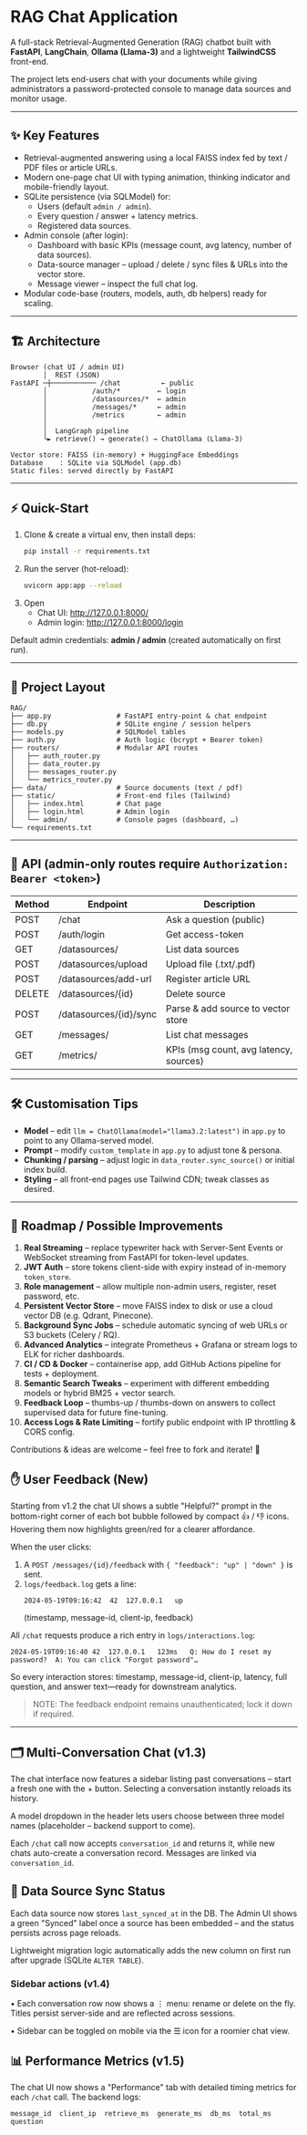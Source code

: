 # RAG Chat Application

A full-stack Retrieval-Augmented Generation (RAG) chatbot built with **FastAPI**, **LangChain**, **Ollama (Llama-3)** and a lightweight **TailwindCSS** front-end.

The project lets end-users chat with your documents while giving administrators a password-protected console to manage data sources and monitor usage.

---

## ✨ Key Features

* Retrieval-augmented answering using a local FAISS index fed by text / PDF files or article URLs.
* Modern one-page chat UI with typing animation, thinking indicator and mobile-friendly layout.
* SQLite persistence (via SQLModel) for:
  * Users (default `admin / admin`).
  * Every question / answer + latency metrics.
  * Registered data sources.
* Admin console (after login):
  * Dashboard with basic KPIs (message count, avg latency, number of data sources).
  * Data-source manager – upload / delete / sync files & URLs into the vector store.
  * Message viewer – inspect the full chat log.
* Modular code-base (routers, models, auth, db helpers) ready for scaling.

---

## 🏗️ Architecture

```
Browser (chat UI / admin UI)
        │  REST (JSON)
FastAPI ─┼─────────── /chat          ← public
        │           /auth/*         ← login
        │           /datasources/*  ← admin
        │           /messages/*     ← admin
        │           /metrics        ← admin
        │
        │  LangGraph pipeline
        └► retrieve() → generate() → ChatOllama (Llama-3)

Vector store: FAISS (in-memory) + HuggingFace Embeddings
Database    : SQLite via SQLModel (app.db)
Static files: served directly by FastAPI
```

---

## ⚡ Quick-Start

1. Clone & create a virtual env, then install deps:
   ```bash
   pip install -r requirements.txt
   ```
2. Run the server (hot-reload):
   ```bash
   uvicorn app:app --reload
   ```
3. Open
   * Chat UI:        <http://127.0.0.1:8000/>
   * Admin login:    <http://127.0.0.1:8000/login>

Default admin credentials: **admin / admin** (created automatically on first run).

---

## 📂 Project Layout

```
RAG/
├── app.py                # FastAPI entry-point & chat endpoint
├── db.py                 # SQLite engine / session helpers
├── models.py             # SQLModel tables
├── auth.py               # Auth logic (bcrypt + Bearer token)
├── routers/              # Modular API routes
│   ├── auth_router.py
│   ├── data_router.py
│   ├── messages_router.py
│   └── metrics_router.py
├── data/                 # Source documents (text / pdf)
├── static/               # Front-end files (Tailwind)
│   ├── index.html        # Chat page
│   ├── login.html        # Admin login
│   └── admin/            # Console pages (dashboard, …)
└── requirements.txt
```

---

## 🔌 API (admin-only routes require `Authorization: Bearer <token>`)

| Method | Endpoint              | Description |
|--------|-----------------------|-------------|
| POST   | /chat                 | Ask a question (public) |
| POST   | /auth/login           | Get access-token |
| GET    | /datasources/         | List data sources |
| POST   | /datasources/upload   | Upload file (.txt/.pdf) |
| POST   | /datasources/add-url  | Register article URL |
| DELETE | /datasources/{id}     | Delete source |
| POST   | /datasources/{id}/sync| Parse & add source to vector store |
| GET    | /messages/            | List chat messages |
| GET    | /metrics/             | KPIs (msg count, avg latency, sources) |

---

## 🛠️ Customisation Tips

* **Model** – edit `llm = ChatOllama(model="llama3.2:latest")` in `app.py` to point to any Ollama-served model.
* **Prompt** – modify `custom_template` in `app.py` to adjust tone & persona.
* **Chunking / parsing** – adjust logic in `data_router.sync_source()` or initial index build.
* **Styling** – all front-end pages use Tailwind CDN; tweak classes as desired.

---

## 🚀 Roadmap / Possible Improvements

1. **Real Streaming** – replace typewriter hack with Server-Sent Events or WebSocket streaming from FastAPI for token-level updates.
2. **JWT Auth** – store tokens client-side with expiry instead of in-memory `token_store`.
3. **Role management** – allow multiple non-admin users, register, reset password, etc.
4. **Persistent Vector Store** – move FAISS index to disk or use a cloud vector DB (e.g. Qdrant, Pinecone).
5. **Background Sync Jobs** – schedule automatic syncing of web URLs or S3 buckets (Celery / RQ).
6. **Advanced Analytics** – integrate Prometheus + Grafana or stream logs to ELK for richer dashboards.
7. **CI / CD & Docker** – containerise app, add GitHub Actions pipeline for tests + deployment.
8. **Semantic Search Tweaks** – experiment with different embedding models or hybrid BM25 + vector search.
9. **Feedback Loop** – thumbs-up / thumbs-down on answers to collect supervised data for future fine-tuning.
10. **Access Logs & Rate Limiting** – fortify public endpoint with IP throttling & CORS config.

Contributions & ideas are welcome – feel free to fork and iterate! 🎉 

## ✋ User Feedback (New)

Starting from v1.2 the chat UI shows a subtle "Helpful?" prompt in the bottom-right corner of each bot bubble followed by compact 👍 / 👎 icons.  Hovering them now highlights green/red for a clearer affordance.

When the user clicks:

1. A `POST /messages/{id}/feedback` with `{ "feedback": "up" | "down" }` is sent.
2. `logs/feedback.log` gets a line:
   ```
   2024-05-19T09:16:42	42	127.0.0.1	up
   ```
   (timestamp, message-id, client-ip, feedback)

All `/chat` requests produce a rich entry in `logs/interactions.log`:
```text
2024-05-19T09:16:40	42	127.0.0.1	123ms	Q: How do I reset my password?	A: You can click "Forgot password"…
```
So every interaction stores: timestamp, message-id, client-ip, latency, full question, and answer text—ready for downstream analytics.

> NOTE: The feedback endpoint remains unauthenticated; lock it down if required.

---

## 🗂️ Multi-Conversation Chat (v1.3)

The chat interface now features a sidebar listing past conversations – start a fresh one with the + button.  Selecting a conversation instantly reloads its history.

A model dropdown in the header lets users choose between three model names (placeholder – backend support to come).

Each `/chat` call now accepts `conversation_id` and returns it, while new chats auto-create a conversation record. Messages are linked via `conversation_id`.

## 🔄 Data Source Sync Status

Each data source now stores `last_synced_at` in the DB.  The Admin UI shows a green "Synced" label once a source has been embedded – and the status persists across page reloads.

Lightweight migration logic automatically adds the new column on first run after upgrade (SQLite `ALTER TABLE`).

### Sidebar actions (v1.4)

• Each conversation row now shows a ⋮ menu: rename or delete on the fly.  Titles persist server-side and are reflected across sessions.

• Sidebar can be toggled on mobile via the ☰ icon for a roomier chat view. 


## 📊 Performance Metrics (v1.5)

The chat UI now shows a "Performance" tab with detailed timing metrics for each `/chat` call.  The backend logs:

```
message_id  client_ip  retrieve_ms  generate_ms  db_ms  total_ms  question
```

